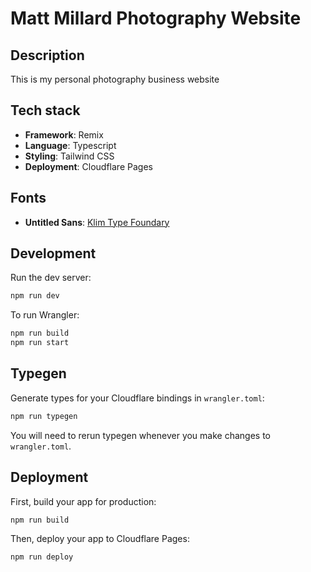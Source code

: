 # Matt Millard Photography Website

## Description

This is my personal photography business website

## Tech stack

- **Framework**: Remix
- **Language**: Typescript
- **Styling**: Tailwind CSS
- **Deployment**: Cloudflare Pages

## Fonts

- **Untitled Sans**: [Klim Type Foundary](https://klim.co.nz/retail-fonts/untitled-sans)

## Development

Run the dev server:

```sh
npm run dev
```

To run Wrangler:

```sh
npm run build
npm run start
```

## Typegen

Generate types for your Cloudflare bindings in `wrangler.toml`:

```sh
npm run typegen
```

You will need to rerun typegen whenever you make changes to `wrangler.toml`.

## Deployment

First, build your app for production:

```sh
npm run build
```

Then, deploy your app to Cloudflare Pages:

```sh
npm run deploy
```
